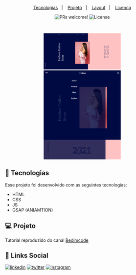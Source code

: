 <p align="center">
  <a href="#-tecnologias">Tecnologias</a>&nbsp;&nbsp;&nbsp;|&nbsp;&nbsp;&nbsp;
  <a href="#-projeto">Projeto</a>&nbsp;&nbsp;&nbsp;|&nbsp;&nbsp;&nbsp;
  <a href="#-layout">Layout</a>&nbsp;&nbsp;&nbsp;|&nbsp;&nbsp;&nbsp;
  <a href="#memo-licença">Licença</a>
</p>

<p align="center">
 <img src="https://img.shields.io/static/v1?label=PRs&message=welcome&color=49AA26&labelColor=000000" alt="PRs welcome!" />

  <img alt="License" src="https://img.shields.io/static/v1?label=license&message=MIT&color=49AA26&labelColor=000000">
</p>

<br>

<p align="center">
  <img alt="Dribbble" src="./assets/img/screen.png" width="50%">
  <img alt="Dribbble" src="./assets/img/screen1.png" width="50%">
</p>

## 🚀 Tecnologias

Esse projeto foi desenvolvido com as seguintes tecnologias:

- HTML
- CSS
- JS
- GSAP (ANIAMTION)


## 💻 Projeto

Tutorial reproduzido do canal <a href="https://www.youtube.com/watch?v=Et8pJUznDvw">Bedimcode</a>





## 🔗 Links Social

[![linkedin](https://img.shields.io/badge/linkedin-0A66C2?style=for-the-badge&logo=linkedin&logoColor=white)](https://www.linkedin.com/in/pedrogermano232/)
[![twitter](https://img.shields.io/badge/twitter-1DA1F2?style=for-the-badge&logo=twitter&logoColor=white)](https://twitter.com/PedroGermano6)
[![instagram](https://img.shields.io/badge/instagram-blue?style=for-the-badge&logo=instagram&logoColor=white)](https://www.instagram.com/pedrogermano232/)